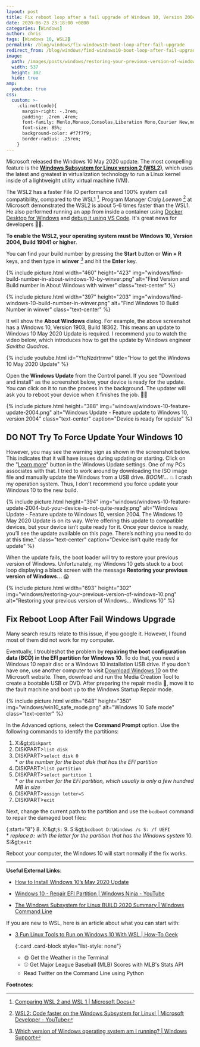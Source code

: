 ```yaml
---
layout: post
title: Fix reboot loop after a fail upgrade of Windows 10, Version 2004, Build 19041
date: 2020-06-23 23:18:00 +0800
categories: [Windows]
author: chris
tags: [Windows 10, WSL2]
permalink: /blog/windows/fix-windows10-boot-loop-after-fail-upgrade
redirect_from: /blog/windows/find-windows10-boot-loop-after-fail-upgrade
image: 
  path: /images/posts/windows/restoring-your-previous-version-of-windows-10-cover.png
  width: 537
  height: 302
  hide: true
amp:
  youtube: true
css:
  custom: >-
    .cli:not(code){
      margin-right: -.3rem;
      padding: .2rem .4rem;
      font-family: Menlo,Monaco,Consolas,Liberation Mono,Courier New,monospace;
      font-size: 85%;
      background-color: #f7f7f9;
      border-radius: .25rem;
    }
---
```


Microsoft released the Windows 10 May 2020 update. The most compelling feature is the [**Windows Subsystem for Linux version 2 (WSL2)**](https://www.omgubuntu.co.uk/how-to-install-wsl2-on-windows-10), which uses the latest and greatest in virtualization technology to run a Linux kernel inside of a lightweight utility virtual machine (VM).

The WSL2 has a faster File IO performance and 100% system call compatibility, compared to the WSL1 [^vs]. Program Manager _Craig Loewen_ [^Craig] at Microsoft demonstrated the WSL2 is about 5-6 times faster than the WSL1. He also performed running an app from inside a container using [Docker Desktop for Windows](https://code.visualstudio.com/blogs/2020/03/02/docker-in-wsl2) and [debug it using VS Code](https://marketplace.visualstudio.com/items?itemName=ms-vscode-remote.remote-wsl). It's great news for developers 👨‍💻.

**To enable the WSL2, your operating system must be Windows 10, Version 2004, Build 19041 or higher**.

You can find your build number by pressing the **Start** <i class='fab fa-windows'></i> button or **Win + R** keys, and then type in **winver** [^winver] and hit the **Enter** key.

{% include picture.html width="460" height="423" img="windows/find-build-number-in-about-windows-10-by-winver.png" alt="Find Version and Build number in About Windows with winver" class="text-center" %}

{% include picture.html width="397" height="203" img="windows/find-windows-10-build-number-in-winver.png" alt="Find Windows 10 Build Number in winver" class="text-center" %}

It will show the **About Windows** dialog. For example, the above screenshot has a Windows 10, Version 1903, Build 18362. This means an update to Windows 10 May 2020 Update is required. I recommend you to watch the video below, which introduces how to get the update by Windows engineer _Savitha Quadros_.

{% include youtube.html id="YtqNzdrtrmw" title="How to get the Windows 10 May 2020 Update" %}

Open the **Windows Update** from the Control panel. If you see &quot;Download and install&quot; as the screenshot below, your device is ready for the update. You can click on it to run the process in the background. The updater will ask you to reboot your device when it finishes the job. 🥳👏

{% include picture.html height="388" img="windows/windows-10-feature-update-2004.png" alt="Windows Update - Feature update to Windows 10, version 2004" class="text-center" caption="Device is ready for update" %}

## DO NOT Try To Force Update Your Windows 10

However, you may see the warning sign as shown in the screenshot below. This indicates that it will have issues during updating or starting. Click on the &quot;[Learn more](https://docs.microsoft.com/en-us/windows/release-health/release-information "https://docs.microsoft.com/en-us/windows/release-information/status-windows-10-2004")&quot; button in the Windows Update settings. One of my PCs associates with that. I tried to work around by downloading the ISO image file and manually update the Windows from a USB drive. _BOOM!..._ 💥 I crash my operation system. Thus, I don't recommend you force update your Windows 10 to the new build.

{% include picture.html height="394" img="windows/windows-10-feature-update-2004-but-your-device-is-not-quite-ready.png" alt="Windows Update - Feature update to Windows 10, version 2004. The Windows 10 May 2020 Update is on its way. We’re offering this update to compatible devices, but your device isn’t quite ready for it. Once your device is ready, you’ll see the update available on this page. There’s nothing you need to do at this time." class="text-center" caption="Device isn’t quite ready for update" %}

When the update fails, the boot loader will try to restore your previous version of Windows. Unfortunately, my Windows 10 gets stuck to a boot loop displaying a black screen with the message **Restoring your previous version of Windows...** 😱

{% include picture.html width="693" height="302" img="windows/restoring-your-previous-version-of-windows-10.png" alt="Restoring your previous version of Windows... Windlows 10" %}

## Fix Reboot Loop After Fail Windows Upgrade

Many search results relate to this issue, if you google it. However, I found most of them did not work for my computer.

Eventually, I troubleshot the problem by **repairing the boot configuration data (BCD) in the EFI partition for Windows 10**. To do that, you need a Windows 10 repair disc or a Windows 10 installation USB drive. If you don't have one, use another computer to visit [Download Windows 10](https://www.microsoft.com/en-us/software-download/windows10) on the Microsoft website. Then, download and run the Media Creation Tool to create a bootable USB or DVD. After preparing the repair media 📀, move it to the fault machine and boot up to the Windows Startup Repair mode.

{% include picture.html width="648" height="350" img="windows/win10_safe_mode.png" alt="Windows 10 Safe mode" class="text-center" %}

In the Advanced options, select the **Command Prompt** option. Use the following commands to identify the partitions:

1. <span class="cli">X:\&gt;</span>`diskpart`
2. <span class="cli">DISKPART&gt;</span>`list disk`
3. <span class="cli">DISKPART&gt;</span>`select disk 0`<br>\* _or the number for the boot disk that has the EFI partition_
4. <span class="cli">DISKPART&gt;</span>`list partition`
5. <span class="cli">DISKPART&gt;</span>`select partition 1`<br>\* _or the number for the EFI partition, which usually is only a few hundred MB in size_
6. <span class="cli">DISKPART&gt;</span>`assign letter=S`
7. <span class="cli">DISKPART&gt;</span>`exit`

Next, change the current path to the partition and use the `bcdboot` command to repair the damaged boot files:

{:start="8"}
8. <span class="cli">X:\&gt;</span>`S:`
9. <span class="cli">S:\&gt;</span>`bcdboot D:\Windows /s S: /f UEFI`<br>\* _replace `D:` with the letter for the partition that has the Windows system_
10. <span class="cli">S:\&gt;</span>`exit`

Reboot your computer, the Windows 10 will start normally if the fix works.

* * *

**Useful External Links**:

- [How to Install Windows 10’s May 2020 Update](https://www.howtogeek.com/675118/how-to-install-windows-10s-may-2020-update/)

- [Windows 10 - Repair EFI Partition \| Windows Ninja - YouTube](https://youtu.be/l_I4K2-Rr_Y)

- [The Windows Subsystem for Linux BUILD 2020 Summary \| Windows Command Line](https://devblogs.microsoft.com/commandline/the-windows-subsystem-for-linux-build-2020-summary/)

If you are new to WSL, here is an article about what you can start with:

- [3 Fun Linux Tools to Run on Windows 10 With WSL \| How-To Geek](https://www.howtogeek.com/744175/3-fun-linux-tools-to-run-on-windows-10-with-wsl/)

  {:.card .card-block style="list-style: none"}
  - 🌞 Get the Weather in the Terminal
  - ⚾ Get Major League Baseball (MLB) Scores with MLB's Stats API
  - <i class="fab fa-twitter" style="color:skyblue"></i> Read Twitter on the Command Line using Python

**Footnotes**:

[^vs]: [Comparing WSL 2 and WSL 1 \| Microsoft Docs](https://docs.microsoft.com/en-us/windows/wsl/compare-versions?WT.mc_id=windows-c9-niner)
[^Craig]: [WSL2: Code faster on the Windows Subsystem for Linux! \| Microsoft Developer - YouTube](https://youtu.be/MrZolfGm8Zk)
[^winver]: [Which version of Windows operating system am I running? \| Windows Support](https://support.microsoft.com/en-us/help/13443/windows-which-version-am-i-running)
